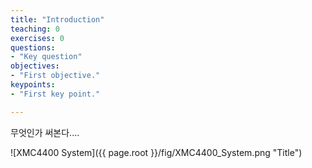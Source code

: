 ```yaml
---
title: "Introduction"
teaching: 0
exercises: 0
questions:
- "Key question"
objectives:
- "First objective."
keypoints:
- "First key point."

---
```




무엇인가 써본다....



![XMC4400 System]({{ page.root }}/fig/XMC4400_System.png "Title")